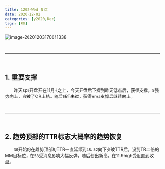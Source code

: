 ```yaml
---
title: 1202-Wed 复盘
date: 2020-12-02
categories: [y2020,Dec]
tags: [RS]
---
```


![image-20201203170041338](https://tva1.sinaimg.cn/large/0081Kckwly1glarwix0qgj30st0eitav.jpg)

<br/>

---

<br/>

## 1. 重要支撑

　　昨天spx开盘开在11月H之上，今天开盘后下探到昨天低点后，获得支撑，`5`强势向上，突破了OR上轨。随后`8`BT未过，获得ema支撑后继续向上。

<br/>

---

<br/>

## 2. 趋势顶部的TTR标志大概率的趋势恢复

　　`30`开始的在趋势顶部的TTR一直延续到`48`. `52`向下突破TTR后，没到TR二倍的MM目标位，在`58`受消息影响大幅反弹，随后创出新高。在11.9high受阻直到收盘。
